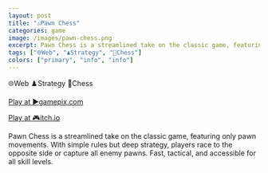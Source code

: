 ```yaml
---
layout: post
title: "♙Pawn Chess"
categories: game
image: /images/pawn-chess.png
excerpt: Pawn Chess is a streamlined take on the classic game, featuring only pawn movements. With simple rules but deep strategy, players race to the opposite side or capture all enemy pawns. Fast, tactical, and accessible for all skill levels.
tags: ["🌐Web", "♟️Strategy", "🏁Chess"]
colors: ["primary", "info", "info"]
---
```


<span class="badge badge-primary">🌐Web</span>
<span class="badge badge-info">♟️Strategy</span>
<span class="badge badge-info">🏁Chess</span>

<a href="https://www.gamepix.com/play/pawn-chess" class="btn btn-primary btn-lg">Play at ▶️gamepix.com</a>

<a href="https://sublevelgames.itch.io/pawn-chess" class="btn btn-primary btn-lg">Play at 🎮itch.io</a>

Pawn Chess is a streamlined take on the classic game, featuring only pawn movements. With simple rules but deep strategy, players race to the opposite side or capture all enemy pawns. Fast, tactical, and accessible for all skill levels.